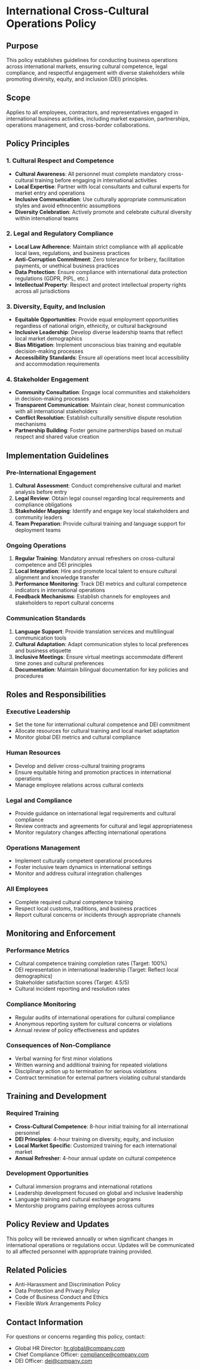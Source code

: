 # International Cross-Cultural Operations Policy

## Purpose
This policy establishes guidelines for conducting business operations across international markets, ensuring cultural competence, legal compliance, and respectful engagement with diverse stakeholders while promoting diversity, equity, and inclusion (DEI) principles.

## Scope
Applies to all employees, contractors, and representatives engaged in international business activities, including market expansion, partnerships, operations management, and cross-border collaborations.

## Policy Principles

### 1. Cultural Respect and Competence
- **Cultural Awareness**: All personnel must complete mandatory cross-cultural training before engaging in international activities
- **Local Expertise**: Partner with local consultants and cultural experts for market entry and operations
- **Inclusive Communication**: Use culturally appropriate communication styles and avoid ethnocentric assumptions
- **Diversity Celebration**: Actively promote and celebrate cultural diversity within international teams

### 2. Legal and Regulatory Compliance
- **Local Law Adherence**: Maintain strict compliance with all applicable local laws, regulations, and business practices
- **Anti-Corruption Commitment**: Zero tolerance for bribery, facilitation payments, or unethical business practices
- **Data Protection**: Ensure compliance with international data protection regulations (GDPR, PIPL, etc.)
- **Intellectual Property**: Respect and protect intellectual property rights across all jurisdictions

### 3. Diversity, Equity, and Inclusion
- **Equitable Opportunities**: Provide equal employment opportunities regardless of national origin, ethnicity, or cultural background
- **Inclusive Leadership**: Develop diverse leadership teams that reflect local market demographics
- **Bias Mitigation**: Implement unconscious bias training and equitable decision-making processes
- **Accessibility Standards**: Ensure all operations meet local accessibility and accommodation requirements

### 4. Stakeholder Engagement
- **Community Consultation**: Engage local communities and stakeholders in decision-making processes
- **Transparent Communication**: Maintain clear, honest communication with all international stakeholders
- **Conflict Resolution**: Establish culturally sensitive dispute resolution mechanisms
- **Partnership Building**: Foster genuine partnerships based on mutual respect and shared value creation

## Implementation Guidelines

### Pre-International Engagement
1. **Cultural Assessment**: Conduct comprehensive cultural and market analysis before entry
2. **Legal Review**: Obtain legal counsel regarding local requirements and compliance obligations
3. **Stakeholder Mapping**: Identify and engage key local stakeholders and community leaders
4. **Team Preparation**: Provide cultural training and language support for deployment teams

### Ongoing Operations
1. **Regular Training**: Mandatory annual refreshers on cross-cultural competence and DEI principles
2. **Local Integration**: Hire and promote local talent to ensure cultural alignment and knowledge transfer
3. **Performance Monitoring**: Track DEI metrics and cultural competence indicators in international operations
4. **Feedback Mechanisms**: Establish channels for employees and stakeholders to report cultural concerns

### Communication Standards
1. **Language Support**: Provide translation services and multilingual communication tools
2. **Cultural Adaptation**: Adapt communication styles to local preferences and business etiquette
3. **Inclusive Meetings**: Ensure virtual meetings accommodate different time zones and cultural preferences
4. **Documentation**: Maintain bilingual documentation for key policies and procedures

## Roles and Responsibilities

### Executive Leadership
- Set the tone for international cultural competence and DEI commitment
- Allocate resources for cultural training and local market adaptation
- Monitor global DEI metrics and cultural compliance

### Human Resources
- Develop and deliver cross-cultural training programs
- Ensure equitable hiring and promotion practices in international operations
- Manage employee relations across cultural contexts

### Legal and Compliance
- Provide guidance on international legal requirements and cultural compliance
- Review contracts and agreements for cultural and legal appropriateness
- Monitor regulatory changes affecting international operations

### Operations Management
- Implement culturally competent operational procedures
- Foster inclusive team dynamics in international settings
- Monitor and address cultural integration challenges

### All Employees
- Complete required cultural competence training
- Respect local customs, traditions, and business practices
- Report cultural concerns or incidents through appropriate channels

## Monitoring and Enforcement

### Performance Metrics
- Cultural competence training completion rates (Target: 100%)
- DEI representation in international leadership (Target: Reflect local demographics)
- Stakeholder satisfaction scores (Target: 4.5/5)
- Cultural incident reporting and resolution rates

### Compliance Monitoring
- Regular audits of international operations for cultural compliance
- Anonymous reporting system for cultural concerns or violations
- Annual review of policy effectiveness and updates

### Consequences of Non-Compliance
- Verbal warning for first minor violations
- Written warning and additional training for repeated violations
- Disciplinary action up to termination for serious violations
- Contract termination for external partners violating cultural standards

## Training and Development

### Required Training
- **Cross-Cultural Competence**: 8-hour initial training for all international personnel
- **DEI Principles**: 4-hour training on diversity, equity, and inclusion
- **Local Market Specific**: Customized training for each international market
- **Annual Refresher**: 4-hour annual update on cultural competence

### Development Opportunities
- Cultural immersion programs and international rotations
- Leadership development focused on global and inclusive leadership
- Language training and cultural exchange programs
- Mentorship programs pairing employees across cultures

## Policy Review and Updates
This policy will be reviewed annually or when significant changes in international operations or regulations occur. Updates will be communicated to all affected personnel with appropriate training provided.

## Related Policies
- Anti-Harassment and Discrimination Policy
- Data Protection and Privacy Policy
- Code of Business Conduct and Ethics
- Flexible Work Arrangements Policy

## Contact Information
For questions or concerns regarding this policy, contact:
- Global HR Director: hr.global@company.com
- Chief Compliance Officer: compliance@company.com
- DEI Officer: dei@company.com